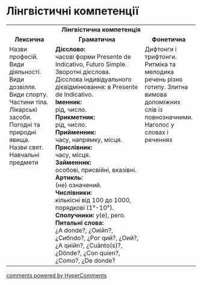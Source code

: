 <div id="hypercomments_widget" class="js-hypercomments-widget invisible"></div>

# Лінгвістичні компетенції


<table>
  <tr>
    <td align="center" colspan="3"><b>Лінгвістична компетенція</b></td>
  </tr>
            <tr>
                <td align="center"><b>Лексична</b></td>
                <td align="center"><b>Граматична</b></td>
                <td align="center"><b>Фонетична</b></td>
            </tr>
            <tr>
                <td width="25%" style="vertical-align:top !important;">
Назви професій.<br>
Види діяльності.<br>
Види дозвілля.<br>
Види спорту.<br>
Частини тіла.<br>
Лікарські засоби.<br>
Погодні та природні явища.<br>
Назви свят.<br>
Навчальні предмети</td>
<td width="50%" style="vertical-align:top !important;">
<b>Дієслово:</b><br>
часові форми Presente de Indicativo, Futuro Simple. Зворотні дієслова. Дісслова індивідуального дієвідмінювання: в Presente de Indicativo.<br>
<b>Іменник:</b> <br>
рід, число.<br>
<b>Прикметник:</b><br>
рід, число.<br>
<b>Прийменник:</b><br>
часу, напрямку, місця.<br>
<b>Прислівник:</b><br>
часу, місця. <br>
<b>Займенник:</b> <br>
особові, присвійні, вказівні. <br>
<b>Артикль:</b> <br>
(не) означений.<br>
<b>Числівники:</b><br>
кількісні від 100 до 1000, порядкові (1°-10°).<br>
<b>Сполучники:</b> 
у(е), реrо. <br>
<b>Питальні слова: </b><br>
¿А donde?, ¿Оиійn?, ¿Сибndо?, ¿Рог qий?, ¿Оий?, ¿А qиійn?, ¿Cuänto(s)?, ¿Dönde?, ¿Соn quien?, ¿Como?, ¿De donde?</td>
<td width="25%" style="vertical-align:top !important;">Дифтонги і трифтонги. Ритміка та мелодика речень різно готипу. Злитна вимова допоміжних слів із повнозначними. Наголос у словах і реченнях</td>
            </tr>
</table>

<div class="js-hypercomments-container">
    <a href="http://hypercomments.com" class="hc-link" title="comments widget">comments powered by HyperComments</a>
</div>